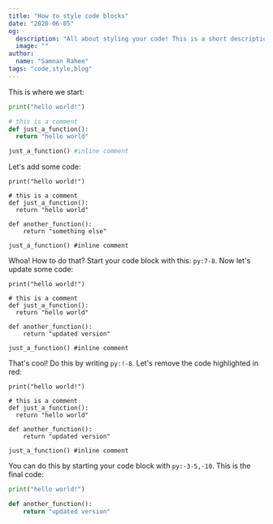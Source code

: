 ```yaml
---
title: "How to style code blocks"
date: "2020-06-05"
og:
  description: "All about styling your code! This is a short description that summarizes this cool post."
  image: ""
author:
  name: "Samnan Rahee"
tags: "code,style,blog"
---
```


This is where we start:

```py
print("hello world!")

# this is a comment
def just_a_function():
  return "hello world"

just_a_function() #inline comment
```

Let's add some code:

```py:7-8
print("hello world!")

# this is a comment
def just_a_function():
  return "hello world"

def another_function():
    return "something else"

just_a_function() #inline comment
```

Whoa! How to do that? Start your code block with this: `py:7-8`. Now let's update some code:

```py:!-8
print("hello world!")

# this is a comment
def just_a_function():
  return "hello world"

def another_function():
    return "updated version"

just_a_function() #inline comment
```

That's cool! Do this by writing `py:!-8`. Let's remove the code highlighted in red:

```py:-3-5,-10
print("hello world!")

# this is a comment
def just_a_function():
  return "hello world"

def another_function():
    return "updated version"

just_a_function() #inline comment
```

You can do this by starting your code block with `py:-3-5,-10`. This is the final code:

```py
print("hello world!")

def another_function():
    return "updated version"

```
